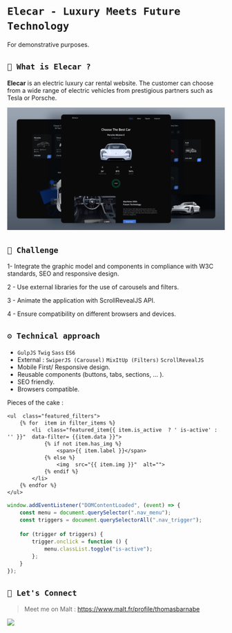 # **`Elecar - Luxury Meets Future Technology`**

For demonstrative purposes.

## **`🔋 What is Elecar ?`**

**Elecar** is an electric luxury car rental website. The customer can choose from a wide range of electric vehicles from prestigious partners such as Tesla or Porsche.

![Mockup](assets/img/preview.png)

## **`🚀 Challenge`**

1- Integrate the graphic model and components in compliance with W3C standards, SEO and responsive design.

2 - Use external libraries for the use of carousels and filters.

3 - Animate the application with ScrollRevealJS API.

4 - Ensure compatibility on different browsers and devices.

## **`⚙️ Technical approach`**

-   `GulpJS` `Twig` `Sass` `ES6`
-   External : `SwiperJS (Carousel)` `MixItUp (Filters)` `ScrollRevealJS`
-   Mobile First/ Responsive design.
-   Reusable components (buttons, tabs, sections, ... ).
-   SEO friendly.
-   Browsers compatible.

Pieces of the cake :

```twig
<ul  class="featured_filters">
	{% for  item in filter_items %}
		<li  class="featured_item{{ item.is_active  ? ' is-active' : '' }}"  data-filter= {{item.data }}">
			{% if not item.has_img %}
				<span>{{ item.label }}</span>
			{% else %}
				<img  src="{{ item.img }}"  alt="">
			{% endif %}
		</li>
	{% endfor %}
</ul>
```

```javascript
window.addEventListener("DOMContentLoaded", (event) => {
    const menu = document.querySelector(".nav_menu");
    const triggers = document.querySelectorAll(".nav_trigger");

    for (trigger of triggers) {
        trigger.onclick = function () {
            menu.classList.toggle("is-active");
        };
    }
});
```

## **`🔗 Let's Connect`**

> Meet me on Malt : https://www.malt.fr/profile/thomasbarnabe

[![](https://img.shields.io/badge/linkedin-%230077B5.svg?&style=for-the-badge&logo=linkedin&logoColor=white0e76a8)](https://www.linkedin.com/in/thomasbarnab%C3%A9/)

